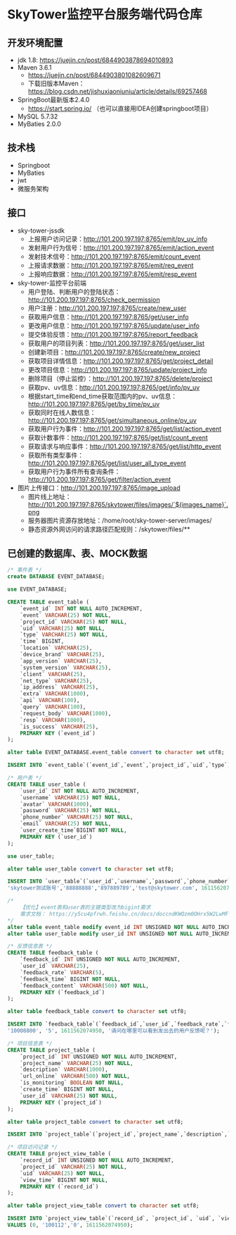 # SkyTower监控平台服务端代码仓库

## 开发环境配置
- jdk 1.8: https://juejin.cn/post/6844903878694010893 
- Maven 3.6.1
    - https://juejin.cn/post/6844903801082609671 
    - 下载旧版本Maven：https://blog.csdn.net/jishuxiaoniuniu/article/details/69257468
- SpringBoot最新版本2.4.0
    - https://start.spring.io/ （也可以直接用IDEA创建springboot项目）
- MySQL 5.7.32
- MyBaties 2.0.0

## 技术栈
- Springboot
- MyBaties
- jwt
- 微服务架构

## 接口
- sky-tower-jssdk
    - 上报用户访问记录：http://101.200.197.197:8765/emit/pv_uv_info
    - 发射用户行为信号：http://101.200.197.197:8765/emit/action_event
    - 发射技术信号：http://101.200.197.197:8765/emit/count_event
    - 上报请求数据：http://101.200.197.197:8765/emit/req_event
    - 上报响应数据：http://101.200.197.197:8765/emit/resp_event
- sky-tower-监控平台前端
    - 用户登陆、判断用户的登陆状态：http://101.200.197.197:8765/check_permission
    - 用户注册：http://101.200.197.197:8765/create/new_user
    - 获取用户信息：http://101.200.197.197:8765/get/user_info
    - 更改用户信息：http://101.200.197.197:8765/update/user_info
    - 提交体验反馈：http://101.200.197.197:8765/report_feedback
    - 获取用户的项目列表：http://101.200.197.197:8765/get/user_list
    - 创建新项目：http://101.200.197.197:8765/create/new_project
    - 获取项目详情信息：http://101.200.197.197:8765/get/project_detail
    - 更改项目信息：http://101.200.197.197:8765/update/project_info
    - 删除项目（停止监控）：http://101.200.197.197:8765/delete/project
    - 获取pv、uv信息：http://101.200.197.197:8765/get/info/pv_uv
    - 根据start_time和end_time获取范围内的pv、uv信息：http://101.200.197.197:8765/get/by_time/pv_uv
    - 获取同时在线人数信息：http://101.200.197.197:8765/get/simultaneous_online/pv_uv
    - 获取用户行为事件：http://101.200.197.197:8765/get/list/action_event
    - 获取计数事件：http://101.200.197.197:8765/get/list/count_event
    - 获取请求与响应事件：http://101.200.197.197:8765/get/list/http_event
    - 获取所有类型事件：http://101.200.197.197:8765/get/list/user_all_type_event
    - 获取用户行为事件所有查询条件：http://101.200.197.197:8765/get/filter/action_event
 - 图片上传接口：http://101.200.197.197:8765/image_upload
    - 图片线上地址：http://101.200.197.197:8765/skytower/files/images/`${images_name}`.png
    - 服务器图片资源存放地址：/home/root/sky-tower-server/images/
    - 静态资源外网访问的请求路径匹配规则：/skytower/files/**
## 已创建的数据库、表、MOCK数据
```sql
/* 事件表 */
create DATABASE EVENT_DATABASE;

use EVENT_DATABASE;

CREATE TABLE event_table (
    `event_id` INT NOT NULL AUTO_INCREMENT,
    `event` VARCHAR(25) NOT NULL,
    `project_id` VARCHAR(25) NOT NULL,
    `uid` VARCHAR(25) NOT NULL,
    `type` VARCHAR(25) NOT NULL,
    `time` BIGINT,
    `location` VARCHAR(25),
    `device_brand` VARCHAR(25),
    `app_version` VARCHAR(25),
    `system_version` VARCHAR(25),
    `client` VARCHAR(25),
    `net_type` VARCHAR(25),
    `ip_address` VARCHAR(25),
    `extra` VARCHAR(1000),
    `api` VARCHAR(100),
    `query` VARCHAR(100),
    `request_body` VARCHAR(1000),
    `resp` VARCHAR(1000),
    `is_success` VARCHAR(25),
    PRIMARY KEY (`event_id`)
);  

alter table EVENT_DATABASE.event_table convert to character set utf8;

INSERT INTO `event_table`(`event_id`,`event`,`project_id`,`uid`,`type`) VALUES (10001,'image_upload','5612300','897889789','count');  

/* 用户表 */
CREATE TABLE user_table (
    `user_id` INT NOT NULL AUTO_INCREMENT,
    `username` VARCHAR(25) NOT NULL,
    `avatar` VARCHAR(1000),
    `password` VARCHAR(25) NOT NULL,
    `phone_number` VARCHAR(25) NOT NULL,
    `email` VARCHAR(25) NOT NULL,
    `user_create_time`BIGINT NOT NULL,
    PRIMARY KEY (`user_id`)
);  

use user_table;

alter table user_table convert to character set utf8;

INSERT INTO `user_table`(`user_id`,`username`,`password`,`phone_number`,`email`, `user_create_time`) VALUES (10088888,
'skytower测试账号','88888888','897889789','test@skytower.com', 1611562074950);

/*
    【优化】event表和user表的主键类型改为bigint需求
    需求文档： https://y5cu4pfrwh.feishu.cn/docs/doccndKWQzm0OHrx5W2LwMFrmTh
*/
alter table event_table modify event_id INT UNSIGNED NOT NULL AUTO_INCREMENT;
alter table user_table modify user_id INT UNSIGNED NOT NULL AUTO_INCREMENT;

/* 反馈信息表 */
CREATE TABLE feedback_table (
    `feedback_id` INT UNSIGNED NOT NULL AUTO_INCREMENT,
    `user_id` VARCHAR(25),
    `feedback_rate` VARCHAR(5),
    `feedback_time` BIGINT NOT NULL,
    `feedback_content` VARCHAR(500) NOT NULL,
    PRIMARY KEY (`feedback_id`)
);  

alter table feedback_table convert to character set utf8;

INSERT INTO `feedback_table`(`feedback_id`,`user_id`,`feedback_rate`,`feedback_time`,`feedback_content`) VALUES (1001,
'10008800', '5', 1611562074950, '请问在哪里可以看到发出去的用户反馈呢？');

/* 项目信息表 */
CREATE TABLE project_table (
    `project_id` INT UNSIGNED NOT NULL AUTO_INCREMENT,
    `project_name` VARCHAR(25) NOT NULL,
    `description` VARCHAR(1000),
    `url_online` VARCHAR(500) NOT NULL,
    `is_monitoring` BOOLEAN NOT NULL,
    `create_time` BIGINT NOT NULL,
    `user_id` VARCHAR(25) NOT NULL,
    PRIMARY KEY (`project_id`)
); 

alter table project_table convert to character set utf8;

INSERT INTO `project_table`(`project_id`,`project_name`,`description`,`url_online`,`is_monitoring`, `create_time`, `user_id`) VALUES (100111, 'cat的个人博客', 'cat的个人心情随笔', 'https://www.hahaha123456.com', 1, 1611562074950, '10008800');

/* 项目访问记录 */
CREATE TABLE project_view_table (
    `record_id` INT UNSIGNED NOT NULL AUTO_INCREMENT,
    `project_id` VARCHAR(25) NOT NULL,
    `uid` VARCHAR(25) NOT NULL,
    `view_time` BIGINT NOT NULL,
    PRIMARY KEY (`record_id`)
); 

alter table project_view_table convert to character set utf8;

INSERT INTO `project_view_table`(`record_id`, `project_id`, `uid`, `view_time`) 
VALUES (0, '100112','0', 1611562074950);
```

